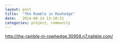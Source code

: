 ```yaml
---
layout: post
title:  "The Rumble in Rowhedge"
date:   2014-08-14 13:10:21
categories: project, community
---
```



http://the-ramble-in-rowhedge.30958.n7.nabble.com/
